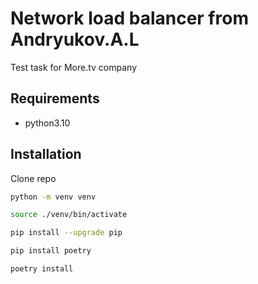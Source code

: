 # Network load balancer from Andryukov.A.L

Test task for More.tv company

## Requirements
- python3.10


## Installation

Clone repo
```bash
python -m venv venv
```

```bash
source ./venv/bin/activate
```

```bash
pip install --upgrade pip
```

```bash
pip install poetry
```

```bash
poetry install
```
